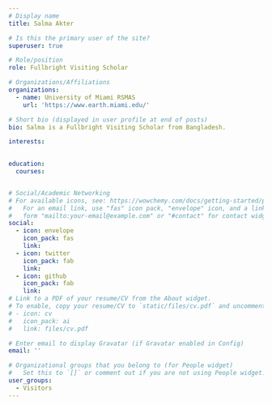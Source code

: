 ```yaml
---
# Display name
title: Salma Akter

# Is this the primary user of the site?
superuser: true

# Role/position
role: Fullbright Visiting Scholar

# Organizations/Affiliations
organizations:
  - name: University of Miami RSMAS
    url: 'https://www.earth.miami.edu/'

# Short bio (displayed in user profile at end of posts)
bio: Salma is a Fullbright Visiting Scholar from Bangladesh.

interests:
 

education:
  courses:


# Social/Academic Networking
# For available icons, see: https://wowchemy.com/docs/getting-started/page-builder/#icons
#   For an email link, use "fas" icon pack, "envelope" icon, and a link in the
#   form "mailto:your-email@example.com" or "#contact" for contact widget.
social:
  - icon: envelope
    icon_pack: fas
    link: 
  - icon: twitter
    icon_pack: fab
    link: 
  - icon: github
    icon_pack: fab
    link:
# Link to a PDF of your resume/CV from the About widget.
# To enable, copy your resume/CV to `static/files/cv.pdf` and uncomment the lines below.
# - icon: cv
#   icon_pack: ai
#   link: files/cv.pdf

# Enter email to display Gravatar (if Gravatar enabled in Config)
email: ''

# Organizational groups that you belong to (for People widget)
#   Set this to `[]` or comment out if you are not using People widget.
user_groups:
  - Visitors
---
```



